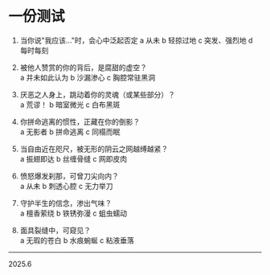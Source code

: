 # 一份测试

1. 当你说"我应该..."时，会心中泛起否定
   a 从未
   b 轻掠过地
   c 突发、强烈地
   d 每时每刻

2. 被他人赞赏的你的背后，是腐甜的虚空？  
   a 并未如此认为
   b 沙漏渗心
   c 胸腔常驻黑洞

3. 厌恶之人身上，跳动着你的灵魂（或某些部分）？  
   a 荒谬！
   b 暗室微光
   c 白布黑斑

4. 你拼命逃离的惯性，正藏在你的倒影？  
   a 无影者
   b 拼命逃离
   c 同榻而眠

5. 当自由近在咫尺，被无形的阴云之网越缚越紧？  
   a 振翅即达
   b 丝缠骨缝 
   c 网即皮肉

6. 愤怒爆发刹那，可曾刀尖向内？  
   a 从未
   b 刺透心腔
   c 无力举刀

7. 守护半生的信念，渗出气味？  
   a 檀香萦绕
   b 铁锈弥漫
   c 蛆虫蠕动

8. 面具裂缝中，可窥见？  
   a 无瑕的苍白
   b 水痕蜿蜒
   c 粘液垂落

---

2025.6